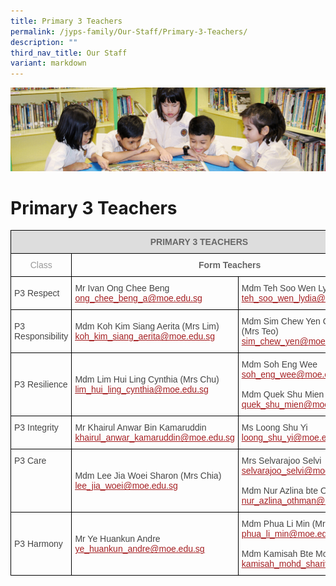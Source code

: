 ```yaml
---
title: Primary 3 Teachers
permalink: /jyps-family/Our-Staff/Primary-3-Teachers/
description: ""
third_nav_title: Our Staff
variant: markdown
---
```

![](/images/banner.gif)

Primary 3 Teachers
==================
<style type="text/css">
.tg  {border-collapse:collapse;border-spacing:0;}
.tg td{border-color:black;border-style:solid;border-width:1px;font-family:Arial, sans-serif;font-size:14px;
  overflow:hidden;padding:10px 5px;word-break:normal;}
.tg th{border-color:black;border-style:solid;border-width:1px;font-family:Arial, sans-serif;font-size:14px;
  font-weight:normal;overflow:hidden;padding:10px 5px;word-break:normal;}
.tg .tg-a4yv{background-color:#DDD;color:#666;font-weight:bold;text-align:center;vertical-align:top}
.tg .tg-0qja{color:#A52023;text-align:left;text-decoration:underline;vertical-align:top}
.tg .tg-bh4q{color:#999;text-align:center;vertical-align:top}
.tg .tg-lpmw{color:#666;font-weight:bold;text-align:center;vertical-align:top}
.tg .tg-0lj4{color:#454545;text-align:left;vertical-align:middle}
.tg .tg-que8{color:#454545;text-align:left;vertical-align:top}
</style>
<table class="tg">
<thead>
  <tr>
    <th class="tg-a4yv" colspan="3">PRIMARY 3 TEACHERS</th>
  </tr>
</thead>
<tbody>
  <tr>
    <td class="tg-bh4q"> Class</td>
    <td class="tg-lpmw" colspan="2">Form Teachers</td>
  </tr>
  <tr>
    <td class="tg-0lj4"> P3 Respect</td>
    <td class="tg-0lj4"> Mr Ivan Ong Chee Beng<br> <a href="mailto:ong_chee_beng_a@moe.edu.sg"><span style="text-decoration:underline;color:#A52023">ong_chee_beng_a@moe.edu.sg</span></a></td>
    <td class="tg-0lj4"> Mdm Teh Soo Wen Lydia<br> <a href="mailto:teh_soo_wen_lydia@moe.edu.sg"><span style="text-decoration:underline;color:#A52023">teh_soo_wen_lydia@moe.edu.sg</span></a></td>
  </tr>
  <tr>
    <td class="tg-0lj4"> P3 Responsibility </td>
    <td class="tg-0lj4"> Mdm Koh Kim Siang Aerita (Mrs Lim)<br> <a href="mailto:koh_kim_siang_aerita@moe.edu.sg"><span style="text-decoration:underline;color:#A52023">koh_kim_siang_aerita@moe.edu.sg</span></a> </td>
    <td class="tg-0lj4"> Mdm Sim Chew Yen Corinne Alethia (Mrs Teo)<br> <a href="mailto:sim_chew_yen@moe.edu.sg"><span style="text-decoration:underline;color:#A52023">sim_chew_yen@moe.edu.sg</span></a> </td>
  </tr>
  <tr>
    <td class="tg-0lj4"> P3 Resilience</td>
    <td class="tg-0lj4"> Mdm Lim Hui Ling Cynthia (Mrs Chu)<br> <a href="mailto:lim_hui_ling_cynthia@moe.edu.sg"><span style="text-decoration:underline;color:#A52023">lim_hui_ling_cynthia@moe.edu.sg</span></a></td>
    <td class="tg-0lj4"> Mdm Soh Eng Wee<br> <a href="mailto:soh_eng_wee@moe.edu.sg"><span style="text-decoration:underline;color:#A52023">soh_eng_wee@moe.edu.sg</span></a><br><br> Mdm Quek Shu Mien<br> <a href="mailto:quek_shu_mien@moe.edu.sg"><span style="text-decoration:underline;color:#A52023">quek_shu_mien@moe.edu.sg</span></a></td>
  </tr>
  <tr>
    <td class="tg-que8"> P3 Integrity</td>
    <td class="tg-0lj4"> Mr Khairul Anwar Bin Kamaruddin<br> <a href="mailto:khairul_anwar_kamaruddin@moe.edu.sg"><span style="text-decoration:underline;color:#A52023">khairul_anwar_kamaruddin@moe.edu.sg</span></a> </td>
    <td class="tg-0lj4"> Ms Loong Shu Yi<br> <a href="mailto:loong_shu_yi@moe.edu.sg"><span style="text-decoration:underline;color:#A52023">loong_shu_yi@moe.edu.sg</span></a> </td>
  </tr>
  <tr>
    <td class="tg-que8"> P3 Care</td>
     <td class="tg-0lj4"> Mdm Lee Jia Woei Sharon (Mrs Chia)<br> <a href="mailto:lee_jia_woei@moe.edu.sg"><span style="text-decoration:underline;color:#A52023">lee_jia_woei@moe.edu.sg</span></a></td>
    <td class="tg-0lj4"> Mrs Selvarajoo Selvi<br> <a href="mailto:selvarajoo_selvi@moe.edu.sg"><span style="text-decoration:underline;color:#A52023">selvarajoo_selvi@moe.edu.sg</span></a><br><br> Mdm Nur Azlina bte Othman<br> <a href="mailto:nur_azlina_othman@moe.edu.sg"><span style="text-decoration:underline;color:#A52023">nur_azlina_othman@moe.edu.sg</span></a></td>
  </tr><tr>
    <td class="tg-0lj4"> P3 Harmony     </td>
    <td class="tg-0lj4"> Mr Ye Huankun Andre<br> <a href="mailto:ye_huankun_andre@moe.edu.sg"><span style="text-decoration:underline;color:#A52023">ye_huankun_andre@moe.edu.sg</span></a></td>
    <td class="tg-0lj4"> Mdm Phua Li Min (Mrs Tan)<br> <a href="mailto:phua_li_min@moe.edu.sg"><span style="text-decoration:underline;color:#A52023">phua_li_min@moe.edu.sg</span></a><br><br> Mdm Kamisah Bte Mohd Shariff<br> <a href="mailto:kamisah_mohd_shariff@moe.edu.sg"><span style="text-decoration:underline;color:#A52023">kamisah_mohd_shariff@moe.edu.sg</span></a></td>
  </tr>
</tbody>
</table>